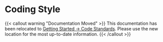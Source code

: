 # Coding Style

{{< callout warning "Documentation Moved" >}}
This documentation has been relocated to [Getting Started -> Code Standards](../getting_started/code_standards.md). Please use the new location for the most up-to-date information.
{{< /callout >}}